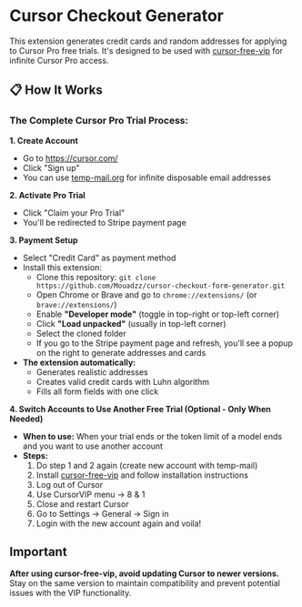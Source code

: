 # Cursor Checkout Generator

This extension generates credit cards and random addresses for applying to Cursor Pro free trials. It's designed to be used with [cursor-free-vip](https://github.com/yeongpin/cursor-free-vip) for infinite Cursor Pro access.

## 📋 How It Works

### The Complete Cursor Pro Trial Process:

**1. Create Account**
- Go to https://cursor.com/
- Click "Sign up"
- You can use [temp-mail.org](https://temp-mail.org/en/view/68cc31b0174a7400b80b23c2) for infinite disposable email addresses

**2. Activate Pro Trial**
- Click "Claim your Pro Trial"
- You'll be redirected to Stripe payment page

**3. Payment Setup**
- Select "Credit Card" as payment method
- Install this extension:
  - Clone this repository: `git clone https://github.com/Mouadzz/cursor-checkout-form-generator.git`
  - Open Chrome or Brave and go to `chrome://extensions/` (or `brave://extensions/`)
  - Enable **"Developer mode"** (toggle in top-right or top-left corner)
  - Click **"Load unpacked"** (usually in top-left corner)
  - Select the cloned folder
  - If you go to the Stripe payment page and refresh, you'll see a popup on the right to generate addresses and cards
- **The extension automatically:**
  - Generates realistic addresses
  - Creates valid credit cards with Luhn algorithm
  - Fills all form fields with one click

**4. Switch Accounts to Use Another Free Trial (Optional - Only When Needed)**
- **When to use:** When your trial ends or the token limit of a model ends and you want to use another account
- **Steps:**
  1. Do step 1 and 2 again (create new account with temp-mail)
  2. Install [cursor-free-vip](https://github.com/yeongpin/cursor-free-vip) and follow installation instructions
  3. Log out of Cursor
  4. Use CursorVIP menu → 8 & 1
  5. Close and restart Cursor
  6. Go to Settings → General → Sign in
  7. Login with the new account again and voila!


## Important

**After using cursor-free-vip, avoid updating Cursor to newer versions.** Stay on the same version to maintain compatibility and prevent potential issues with the VIP functionality.

